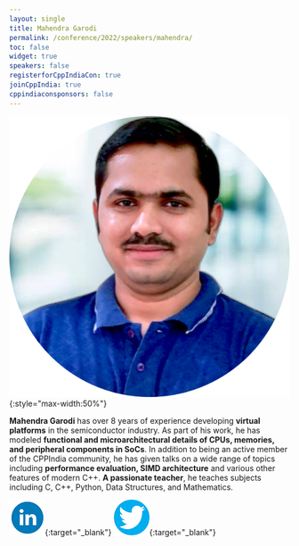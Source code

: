 ```yaml
---
layout: single
title: Mahendra Garodi
permalink: /conference/2022/speakers/mahendra/
toc: false
widget: true
speakers: false
registerforCppIndiaCon: true
joinCppIndia: true
cppindiaconsponsors: false
---
```

![Mahendra Garodi](/conference/2022/graphics/mahendra.png "Mahendra Garodi"){:style="max-width:50%"}

**Mahendra Garodi** has over 8 years of experience developing **virtual platforms** in the semiconductor industry. As part of his work, he has modeled **functional and microarchitectural details of CPUs, memories, and peripheral components in SoCs**. In addition to being an active member of the CPPIndia community, he has given talks on a wide range of topics including **performance evaluation, SIMD architecture** and various other features of modern C++. **A passionate teacher**, he teaches subjects including C, C++, Python, Data Structures, and Mathematics.

[![LinkedIn](/assets/images/linkedin.png "Mahendra Garodi")](https://www.linkedin.com/in/garodimahendra){:target="_blank"}
[![Twitter](/assets/images/twitter.png "Mahendra Garodi")](https://twitter.com/garodimahendra){:target="_blank"}
<pre>











































</pre>